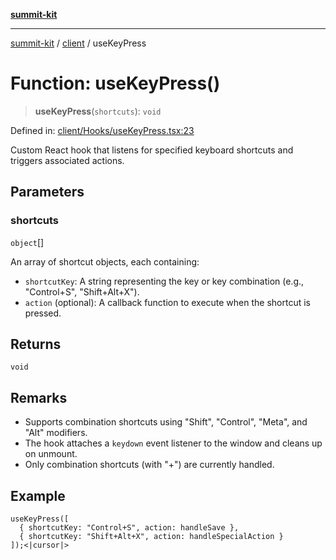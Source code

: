 [**summit-kit**](../../README.md)

***

[summit-kit](../../modules.md) / [client](../README.md) / useKeyPress

# Function: useKeyPress()

> **useKeyPress**(`shortcuts`): `void`

Defined in: [client/Hooks/useKeyPress.tsx:23](https://github.com/andrewgremlich/summit-kit/blob/565747bf7acb79b39a721d44c9164df64d84a697/src/react/client/Hooks/useKeyPress.tsx#L23)

Custom React hook that listens for specified keyboard shortcuts and triggers associated actions.

## Parameters

### shortcuts

`object`[]

An array of shortcut objects, each containing:
  - `shortcutKey`: A string representing the key or key combination (e.g., "Control+S", "Shift+Alt+X").
  - `action` (optional): A callback function to execute when the shortcut is pressed.

## Returns

`void`

## Remarks

- Supports combination shortcuts using "Shift", "Control", "Meta", and "Alt" modifiers.
- The hook attaches a `keydown` event listener to the window and cleans up on unmount.
- Only combination shortcuts (with "+") are currently handled.

## Example

```tsx
useKeyPress([
  { shortcutKey: "Control+S", action: handleSave },
  { shortcutKey: "Shift+Alt+X", action: handleSpecialAction }
]);<|cursor|>
```
